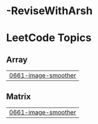 # -ReviseWithArsh
<!---LeetCode Topics Start-->
# LeetCode Topics
## Array
|  |
| ------- |
| [0661-image-smoother](https://github.com/JavedRaza/-ReviseWithArsh/tree/master/0661-image-smoother) |
## Matrix
|  |
| ------- |
| [0661-image-smoother](https://github.com/JavedRaza/-ReviseWithArsh/tree/master/0661-image-smoother) |
<!---LeetCode Topics End-->